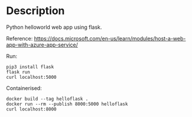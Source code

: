 # Description

Python helloworld web app using flask.

Reference: https://docs.microsoft.com/en-us/learn/modules/host-a-web-app-with-azure-app-service/

Run:

    pip3 install flask
    flask run
    curl localhost:5000

Containerised:

    docker build --tag helloflask .
    docker run --rm --publish 8000:5000 helloflask
    curl localhost:8000
